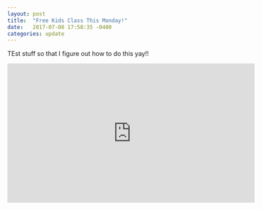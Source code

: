 ```yaml
---
layout: post
title:  "Free Kids Class This Monday!"
date:   2017-07-08 17:58:35 -0400
categories: update
---
```


TEst stuff so that I figure out how to do this yay!!


<iframe width="560" height="315" src="https://www.youtube.com/embed/FA1bgkOgbpk" frameborder="0" allowfullscreen></iframe>
